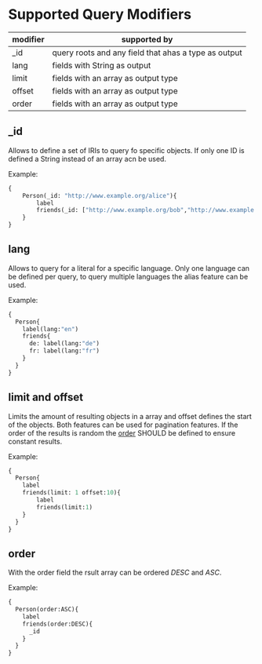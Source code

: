 # Supported Query Modifiers
|  modifier | supported by |
|-----------|--------------| 
| _id | query roots and any field that ahas a type as output |
| lang | fields with String as output |
| limit | fields with an array as output type |
| offset | fields with an array as output type |
| order | fields with an array as output type |

## _id
Allows to define a set of IRIs to query fo specific objects.
If only one ID is defined a String instead of an array acn be used.

Example:
```graphql
{
    Person(_id: "http://www.example.org/alice"){
        label
        friends(_id: ["http://www.example.org/bob","http://www.example.org/Rust"]
    }
}
```

## lang
Allows to query for a literal for a specific language.
Only one language can be defined per query, to query multiple languages the alias feature can be used.

Example:
```graphql
{
  Person{
    label(lang:"en")
    friends{
      de: label(lang:"de")
      fr: label(lang:"fr")
    }
  }
}
```

## limit and offset
Limits the amount of resulting objects in a array and offset defines the start of the objects.
Both features can be used for pagination features.
If the order of the results is random the [order](#order) SHOULD be defined to ensure constant results.

Example:
```graphql
{
  Person{
    label
    friends(limit: 1 offset:10){
        label
        friends(limit:1)
    }
  }
}
```

## order
With the order field the rsult array can be ordered *DESC* and *ASC*.

Example:
```graphql
{
  Person(order:ASC){
    label
    friends(order:DESC){
      _id
    }
  }
}
```